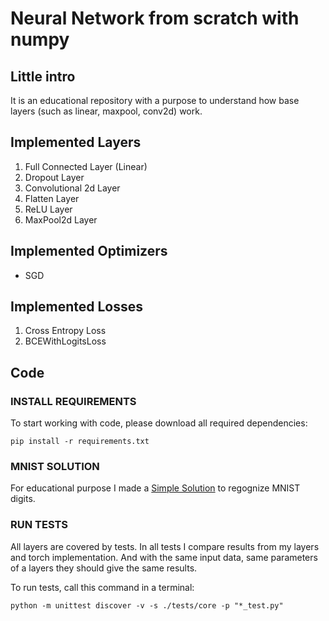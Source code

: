 # Neural Network from scratch with numpy

## Little intro

It is an educational repository with a purpose to understand how base layers (such as linear, maxpool, conv2d) work.

## Implemented Layers

1. Full Connected Layer (Linear)
2. Dropout Layer
3. Convolutional 2d Layer
4. Flatten Layer
5. ReLU Layer
6. MaxPool2d Layer

## Implemented Optimizers

* SGD

## Implemented Losses

1. Cross Entropy Loss
2. BCEWithLogitsLoss

## Code

### INSTALL REQUIREMENTS

To start working with code, please download all required dependencies:

```shell
pip install -r requirements.txt
```

### MNIST SOLUTION

For educational purpose I made a [Simple Solution](https://github.com/juraam/neural-network-from-scratch/blob/main/mnist_solution.ipynb) to regognize MNIST digits.

### RUN TESTS

All layers are covered by tests. In all tests I compare results from my layers and torch implementation. And with the same input data, same parameters of a layers they should give the same results.

To run tests, call this command in a terminal:
```shell
python -m unittest discover -v -s ./tests/core -p "*_test.py"
```
